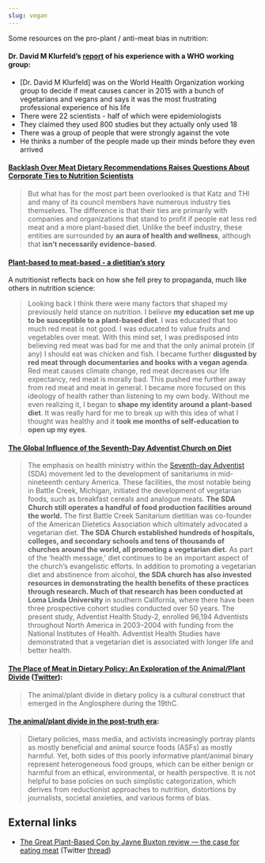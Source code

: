 ```yaml
---
slug: vegan
---
```


Some resources on the pro-plant / anti-meat bias in nutrition:


#### Dr. David M Klurfeld’s [report](https://peakhuman.libsyn.com/dr-david-klurfeld-on-meat-not-causing-cancer-bogus-vegetarian-scientists-and-balanced-nutrition) of his experience with a WHO working group:

- \[Dr. David M Klurfeld\] was on the World Health Organization working group to decide if meat causes cancer in 2015 with a bunch of vegetarians and vegans and says it was the most frustrating professional experience of his life
- There were 22 scientists - half of which were epidemiologists
- They claimed they used 800 studies but they actually only used 18
- There was a group of people that were strongly against the vote
- He thinks a number of the people made up their minds before they even arrived

#### [Backlash Over Meat Dietary Recommendations Raises Questions About Corporate Ties to Nutrition Scientists](https://jamanetwork.com/journals/jama/article-abstract/2759201)

> But what has for the most part been overlooked is that Katz and THI and many of its council members have numerous industry ties themselves. The difference is that their ties are primarily with companies and organizations that stand to profit if people eat less red meat and a more plant-based diet. Unlike the beef industry, these entities are surrounded by **an aura of health and wellness**, although that **isn’t necessarily evidence-based**.

#### [Plant-based to meat-based - a dietitian’s story](https://jilliansnutritionnook.com/plant-based-to-meat-based-a-dietitians-story/)

A nutritionist reflects back on how she fell prey to propaganda, much like others in nutrition science:

> Looking back I think there were many factors that shaped my previously held stance on nutrition. I believe **my education set me up to be susceptible to a plant-based diet**. I was educated that too much red meat is not good. I was educated to value fruits and vegetables over meat. With this mind set, I was predisposed into believing red meat was bad for me and that the only animal protein (if any) I should eat was chicken and fish. I became further **disgusted by red meat through documentaries and books with a vegan agenda**. Red meat causes climate change, red meat decreases our life expectancy, red meat is morally bad. This pushed me further away from red meat and meat in general. I became more focused on this ideology of health rather than listening to my own body. Without me even realizing it, I began to **shape my identity around a plant-based diet**. It was really hard for me to break up with this idea of what I thought was healthy and it **took me months of self-education to open up my eyes**.

#### [The Global Influence of the Seventh-Day Adventist Church on Diet](https://www.mdpi.com/2077-1444/9/9/251)

> The emphasis on health ministry within the [Seventh-day Adventist](https://carnivoreaurelius.com/veganism-religious-roots/) (SDA) movement led to the development of sanitariums in mid-nineteenth century America. These facilities, the most notable being in Battle Creek, Michigan, initiated the development of vegetarian foods, such as breakfast cereals and analogue meats. **The SDA Church still operates a handful of food production facilities around the world.** The first Battle Creek Sanitarium dietitian was co-founder of the American Dietetics Association which ultimately advocated a vegetarian diet. **The SDA Church established hundreds of hospitals, colleges, and secondary schools and tens of thousands of churches around the world, all promoting a vegetarian diet.** As part of the ‘health message,’ diet continues to be an important aspect of the church’s evangelistic efforts. In addition to promoting a vegetarian diet and abstinence from alcohol, **the SDA church has also invested resources in demonstrating the health benefits of these practices through research. Much of that research has been conducted at Loma Linda University** in southern California, where there have been three prospective cohort studies conducted over 50 years. The present study, Adventist Health Study-2, enrolled 96,194 Adventists throughout North America in 2003–2004 with funding from the National Institutes of Health. Adventist Health Studies have demonstrated that a vegetarian diet is associated with longer life and better health.

#### [The Place of Meat in Dietary Policy: An Exploration of the Animal/Plant Divide](https://www.iastatedigitalpress.com/mmb/article/9456/galley/10547/view/) ([Twitter](https://twitter.com/fleroy1974/status/1288525767933079554)): 

> The animal/plant divide in dietary policy is a cultural construct that emerged in the Anglosphere during the 19thC.

#### [The animal/plant divide in the post-truth era](https://aleph-2020.blogspot.com/2019/05/introducing-narrative.html):

> Dietary policies, mass media, and activists increasingly portray plants as mostly beneficial and animal source foods (ASFs) as mostly harmful. Yet, both sides of this poorly informative plant/animal binary represent heterogeneous food groups, which can be either benign or harmful from an ethical, environmental, or health perspective. It is not helpful to base policies on such simplistic categorization, which derives from reductionist approaches to nutrition, distortions by journalists, societal anxieties, and various forms of bias.


## External links

* [The Great Plant-Based Con by Jayne Buxton review — the case for eating meat](https://www.thetimes.co.uk/article/the-great-plant-based-con-by-jayne-buxton-review-the-case-for-eating-meat-xqj3fdx3x?utm_source=Twitter&utm_campaign=vegan&utm_medium=branded_social) (Twitter [thread](https://twitter.com/TheTimesBooks/status/1535901764922355713))

